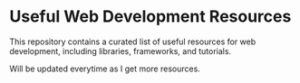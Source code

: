 # Useful Web Development Resources

This repository contains a curated list of useful resources for web development, including libraries, frameworks, and tutorials.

Will be updated everytime as I get more resources.
